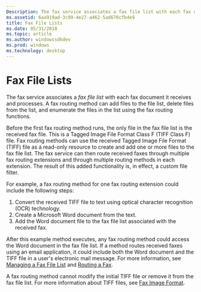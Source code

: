 ```yaml
---
Description: The fax service associates a fax file list with each fax document it receives and processes.
ms.assetid: 6aa919ad-3c99-4e27-a462-5ad670cfb4e9
title: Fax File Lists
ms.date: 05/31/2018
ms.topic: article
ms.author: windowssdkdev
ms.prod: windows
ms.technology: desktop
---
```


# Fax File Lists

The fax service associates a *fax file list* with each fax document it receives and processes. A fax routing method can add files to the file list, delete files from the list, and enumerate the files in the list using the fax routing functions.

Before the first fax routing method runs, the only file in the fax file list is the received fax file. This is a Tagged Image File Format Class F (TIFF Class F) file. Fax routing methods can use the received Tagged Image File Format (TIFF) file as a read-only resource to create and add one or more files to the fax file list. The fax service can then route received faxes through multiple fax routing extensions and through multiple routing methods in each extension. The result of this added functionality is, in effect, a custom file filter.

For example, a fax routing method for one fax routing extension could include the following steps:

1.  Convert the received TIFF file to text using optical character recognition (OCR) technology.
2.  Create a Microsoft Word document from the text.
3.  Add the Word document file to the fax file list associated with the received fax.

After this example method executes, any fax routing method could access the Word document in the fax file list. If a method routes received faxes using an email application, it could include both the Word document and the TIFF file in a user's electronic mail message. For more information, see [Managing a Fax File List](-mfax-managing-a-fax-file-list.md) and [Routing a Fax](-mfax-routing-a-fax.md).

A fax routing method cannot modify the initial TIFF file or remove it from the fax file list. For more information about TIFF files, see [Fax Image Format](-mfax-fax-image-format.md).

 

 



